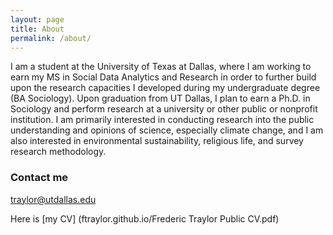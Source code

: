 ```yaml
---
layout: page
title: About
permalink: /about/
---
```


I am a student at the University of Texas at Dallas, where I am working to earn my MS in Social Data Analytics and Research in order to further build upon the research capacities I developed during my undergraduate degree (BA Sociology). Upon graduation from UT Dallas, I plan to earn a Ph.D. in Sociology and perform research at a university or other public or nonprofit institution. I am primarily interested in conducting research into the public understanding and opinions of science, especially climate change, and I am also interested in environmental sustainability, religious life, and survey research methodology.


### Contact me

[traylor@utdallas.edu](mailto:traylor@utdallas.edu)

Here is [my CV] (ftraylor.github.io/Frederic Traylor Public CV.pdf)
